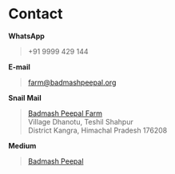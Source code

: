<!--
Title: Contact us
Scripts:
- //static.medium.com/embed.js
-->

Contact
==========

**WhatsApp**  
	
> +91 9999 429 144

**E-mail**  

> farm@badmashpeepal.org

**Snail Mail**

> [Badmash Peepal Farm]( ?directions )  
> Village Dhanotu, Teshil Shahpur  
> District Kangra, Himachal Pradesh 176208

**Medium**
> <a class="m-profile" href="https://medium.com/@badmashpeepal">Badmash Peepal</a>